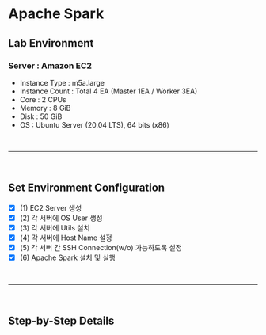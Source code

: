 # Apache Spark

## Lab Environment
### Server : Amazon EC2
- Instance Type : m5a.large
- Instance Count : Total 4 EA (Master 1EA / Worker 3EA)
- Core : 2 CPUs
- Memory : 8 GiB
- Disk : 50 GiB
- OS : Ubuntu Server (20.04 LTS), 64 bits (x86)

<br/>

* * *

<br/>

## Set Environment Configuration
- [x] (1) EC2 Server 생성
- [x] (2) 각 서버에 OS User 생성
- [x] (3) 각 서버에 Utils 설치
- [x] (4) 각 서버에 Host Name 설정
- [x] (5) 각 서버 간 SSH Connection(w/o) 가능하도록 설정
- [x] (6) Apache Spark 설치 및 실행

<br/>

***

<br/>

## Step-by-Step Details
